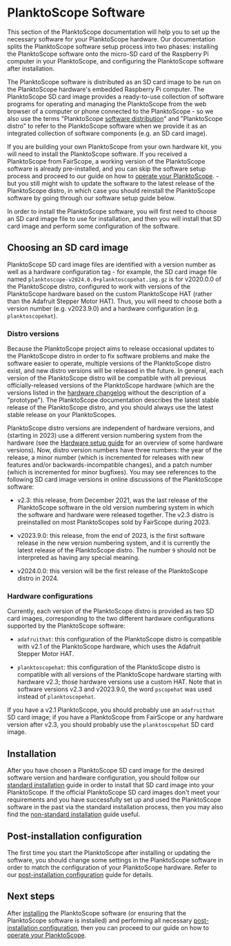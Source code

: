 # PlanktoScope Software

This section of the PlanktoScope documentation will help you to set up the necessary software for your PlanktoScope hardware. Our documentation splits the PlanktoScope software setup process into two phases: installing the PlanktoScope software onto the micro-SD card of the Raspberry Pi computer in your PlanktoScope, and configuring the PlanktoScope software after installation.

The PlanktoScope software is distributed as an SD card image to be run on the PlanktoScope hardware's embedded Raspberry Pi computer. The PlanktoScope SD card image provides a ready-to-use collection of software programs for operating and managing the PlanktoScope from the web browser of a computer or phone connected to the PlanktoScope - so we also use the terms "PlanktoScope [software distribution](https://en.wikipedia.org/wiki/Software_distribution)" and "PlanktoScope distro" to refer to the PlanktoScope software when we provide it as an integrated collection of software components (e.g. an SD card image).

If you are building your own PlanktoScope from your own hardware kit, you will need to install the PlanktoScope software. If you received a PlanktoScope from FairScope, a working version of the PlanktoScope software is already pre-installed, and you can skip the software setup process and proceed to our guide on how to [operate your PlanktoScope](../../operation/index.md). - but you still might wish to update the software to the latest release of the PlanktoScope distro, in which case you should reinstall the PlanktoScope software by going through our software setup guide below.

In order to install the PlanktoScope software, you will first need to choose an SD card image file to use for installation, and then you will install that SD card image and perform some configuration of the software.

## Choosing an SD card image

PlanktoScope SD card image files are identified with a version number as well as a hardware configuration tag - for example, the SD card image file named `planktoscope-v2024.0.0+planktoscopehat.img.gz` is for v2020.0.0 of the PlanktoScope distro, configured to work with versions of the PlanktoScope hardware based on the custom PlanktoScope HAT (rather than the Adafruit Stepper Motor HAT). Thus, you will need to choose both a version number (e.g. v2023.9.0) and a hardware configuration (e.g. `planktoscopehat`).

### Distro versions

Because the PlanktoScope project aims to release occasional updates to the PlanktoScope distro in order to fix software problems and make the software easier to operate, multiple versions of the PlanktoScope distro exist, and new distro versions will be released in the future. In general, each version of the PlanktoScope distro will be compatible with all previous officially-released versions of the PlanktoScope hardware (which are the versions listed in the [hardware changelog](../../reference/hardware/changelog.md) without the description of a "prototype"). The PlanktoScope documentation describes the latest stable release of the PlanktoScope distro, and you should always use the latest stable release on your PlanktoScopes.

PlanktoScope distro versions are independent of hardware versions, and (starting in 2023) use a different version numbering system from the hardware (see the [Hardware setup guide](../hardware/index.md#hardware-versions) for an overview of some hardware versions). Now, distro version numbers have three numbers: the year of the release, a minor number (which is incremented for releases with new features and/or backwards-incompatible changes), and a patch number (which is incremented for minor bugfixes). You may see references to the following SD card image versions in online discussions of the PlanktoScope software:

- v2.3: this release, from December 2021, was the last release of the PlanktoScope software in the old version numbering system in which the software and hardware were released together. The v2.3 distro is preinstalled on most PlanktoScopes sold by FairScope during 2023.

- v2023.9.0: this release, from the end of 2023, is the first software release in the new version numbering system, and it is currently the latest release of the PlanktoScope distro. The number `9` should not be interpreted as having any special meaning.

- v2024.0.0: this version will be the first release of the PlanktoScope distro in 2024.

### Hardware configurations

Currently, each version of the PlanktoScope distro is provided as two SD card images, corresponding to the two different hardware configurations supported by the PlanktoScope software:

- `adafruithat`: this configuration of the PlanktoScope distro is compatible with v2.1 of the PlanktoScope hardware, which uses the Adafruit Stepper Motor HAT.

- `planktoscopehat`: this configuration of the PlanktoScope distro is compatible with all versions of the PlanktoScope hardware starting with hardware v2.3; those hardware versions use a custom HAT. Note that in software versions v2.3 and v2023.9.0, the word `pscopehat` was used instead of `planktoscopehat`.

If you have a v2.1 PlanktoScope, you should probably use an `adafruithat` SD card image; if you have a PlanktoScope from FairScope or any hardware version after v2.3, you should probably use the `planktoscopehat` SD card image.

## Installation

After you have chosen a PlanktoScope SD card image for the desired software version and hardware configuration, you should follow our [standard installation](standard-install.md) guide in order to install that SD card image into your PlanktoScope. If the official PlanktoScope SD card images don't meet your requirements and you have successfully set up and used the PlanktoScope software in the past via the standard installation process, then you may also find the [non-standard installation](nonstandard-install.md) guide useful.

## Post-installation configuration

The first time you start the PlanktoScope after installing or updating the software, you should change some settings in the PlanktoScope software in order to match the configuration of your PlanktoScope hardware. Refer to our [post-installation configuration](config.md) guide for details.

## Next steps

After [installing](standard-install.md) the PlanktoScope software (or ensuring that the PlanktoScope software is installed) and performing all necessary [post-installation configuration](config.md), then you can proceed to our guide on how to [operate your PlanktoScope](../../operation/index.md).
